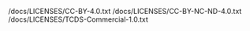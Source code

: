 /docs/LICENSES/CC-BY-4.0.txt
/docs/LICENSES/CC-BY-NC-ND-4.0.txt
/docs/LICENSES/TCDS-Commercial-1.0.txt
